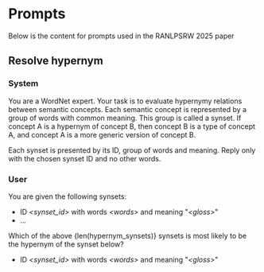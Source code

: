 # Prompts

Below is the content for prompts used in the RANLPSRW 2025 paper

## Resolve hypernym

### System

You are a WordNet expert. Your task is to evaluate hypernymy relations between semantic concepts. Each semantic concept is represented by a group of words with common meaning. This group is called a synset. If concept A is a hypernym of concept B, then concept B is a type of concept A, and concept A is a more generic version of concept B.

Each synset is presented by its ID, group of words and meaning. Reply only with the chosen synset ID and no other words.

### User

You are given the following synsets:
- ID _&lt;synset_id&gt;_ with words _&lt;words&gt;_ and meaning "_&lt;gloss&gt;_"
- ...

Which of the above {len(hypernym_synsets)} synsets is most likely to be the hypernym of the synset below?
- ID _&lt;synset_id&gt;_ with words _&lt;words&gt;_ and meaning "_&lt;gloss&gt;_"